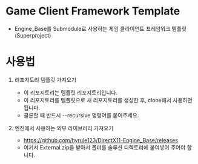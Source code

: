 # Game Client Framework Template
- Engine_Base를 Submodule로 사용하는 게임 클라이언트 프레임워크 템플릿(Superproject)

# 사용법
1. 리포지토리 템플릿 가져오기
   - 이 리포지토리는 템플릿 리포지토리입니다.
   - 이 리포지토리를 템플릿으로 새 리포지토리를 생성한 후, clone해서 사용하면 됩니다.
   - 클론할 때 반드시 --recursive 명령어를 붙여주세요.
  
2. 엔진에서 사용하는 외부 라이브러리 가져오기
   - https://github.com/hyrule123/DirectX11-Engine_Base/releases
   - 여기서 External.zip을 받아서 폴더를 솔루션 디렉토리에 붙여넣어 주어야 합니다.

